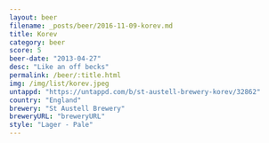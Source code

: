 ```yaml
---
layout: beer
filename: _posts/beer/2016-11-09-korev.md
title: Korev
category: beer
score: 5
beer-date: "2013-04-27"
desc: "Like an off becks"
permalink: /beer/:title.html
img: /img/list/korev.jpeg
untappd: "https://untappd.com/b/st-austell-brewery-korev/32862"
country: "England"
brewery: "St Austell Brewery"
breweryURL: "breweryURL"
style: "Lager - Pale"
---
```


